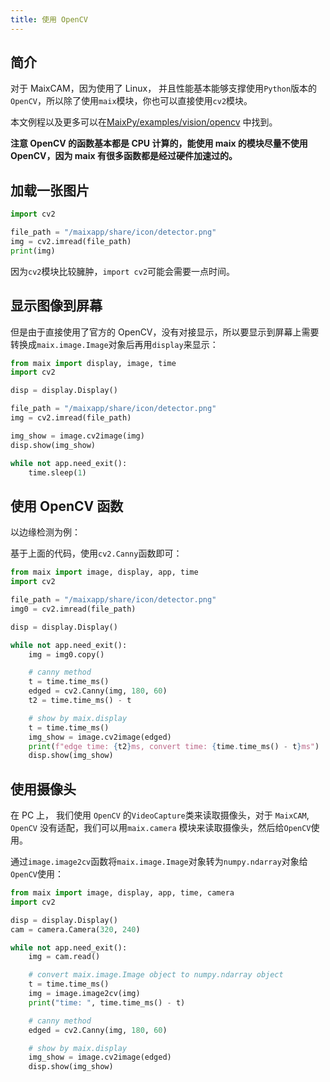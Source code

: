 ```yaml
---
title: 使用 OpenCV
---
```


## 简介

对于 MaixCAM，因为使用了 Linux， 并且性能基本能够支撑使用`Python`版本的`OpenCV`，所以除了使用`maix`模块，你也可以直接使用`cv2`模块。

本文例程以及更多可以在[MaixPy/examples/vision/opencv](https://github.com/sipeed/MaixPy/tree/main/examples/vision/opencv) 中找到。

**注意 OpenCV 的函数基本都是 CPU 计算的，能使用 maix 的模块尽量不使用 OpenCV，因为 maix 有很多函数都是经过硬件加速过的。**

## 加载一张图片

```python
import cv2

file_path = "/maixapp/share/icon/detector.png"
img = cv2.imread(file_path)
print(img)
```

因为`cv2`模块比较臃肿，`import cv2`可能会需要一点时间。


## 显示图像到屏幕

但是由于直接使用了官方的 OpenCV，没有对接显示，所以要显示到屏幕上需要转换成`maix.image.Image`对象后再用`display`来显示：
```python
from maix import display, image, time
import cv2

disp = display.Display()

file_path = "/maixapp/share/icon/detector.png"
img = cv2.imread(file_path)

img_show = image.cv2image(img)
disp.show(img_show)

while not app.need_exit():
    time.sleep(1)
```

## 使用 OpenCV 函数

以边缘检测为例：

基于上面的代码，使用`cv2.Canny`函数即可：

```python
from maix import image, display, app, time
import cv2

file_path = "/maixapp/share/icon/detector.png"
img0 = cv2.imread(file_path)

disp = display.Display()

while not app.need_exit():
    img = img0.copy()

    # canny method
    t = time.time_ms()
    edged = cv2.Canny(img, 180, 60)
    t2 = time.time_ms() - t

    # show by maix.display
    t = time.time_ms()
    img_show = image.cv2image(edged)
    print(f"edge time: {t2}ms, convert time: {time.time_ms() - t}ms")
    disp.show(img_show)
```

## 使用摄像头

在 PC 上， 我们使用 `OpenCV` 的`VideoCapture`类来读取摄像头，对于 `MaixCAM`, `OpenCV` 没有适配，我们可以用`maix.camera` 模块来读取摄像头，然后给`OpenCV`使用。

通过`image.image2cv`函数将`maix.image.Image`对象转为`numpy.ndarray`对象给`OpenCV`使用：

```python
from maix import image, display, app, time, camera
import cv2

disp = display.Display()
cam = camera.Camera(320, 240)

while not app.need_exit():
    img = cam.read()

    # convert maix.image.Image object to numpy.ndarray object
    t = time.time_ms()
    img = image.image2cv(img)
    print("time: ", time.time_ms() - t)

    # canny method
    edged = cv2.Canny(img, 180, 60)

    # show by maix.display
    img_show = image.cv2image(edged)
    disp.show(img_show)
```
